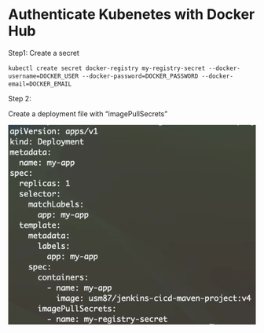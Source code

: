 # Authenticate Kubenetes with Docker Hub

Step1: Create a secret

```
kubectl create secret docker-registry my-registry-secret --docker-username=DOCKER_USER --docker-password=DOCKER_PASSWORD --docker-email=DOCKER_EMAIL
```

Step 2:

Create a deployment file with “imagePullSecrets”

![Deployment Yaml File](./images/image-secret.webp)